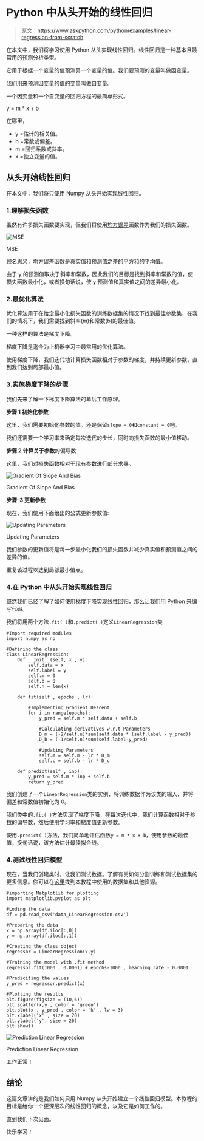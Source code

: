 # Python 中从头开始的线性回归

> 原文：<https://www.askpython.com/python/examples/linear-regression-from-scratch>

在本文中，我们将学习使用 Python 从头实现线性回归。线性回归是一种基本且最常用的预测分析类型。

它用于根据一个变量的值预测另一个变量的值。我们要预测的变量叫做因变量。

我们用来预测因变量的值的变量叫做自变量。

一个因变量和一个自变量的回归方程的最简单形式。

y = m * x + b

在哪里，

*   y =估计的相关值。
*   b =常数或偏差。
*   m =回归系数或斜率。
*   x =独立变量的值。

## 从头开始线性回归

在本文中，我们将只使用 [Numpy](https://www.askpython.com/python-modules/numpy/python-numpy-module) 从头开始实现线性回归。

### 1.理解损失函数

虽然有许多损失函数要实现，但我们将使用[均方误差](https://www.askpython.com/python/examples/rmse-root-mean-square-error)函数作为我们的损失函数。

![MSE](img/c1f95c95ef879704c1556b22b839466e.png)

MSE

顾名思义，均方误差函数是真实值和预测值之差的平方和的平均值。

由于 y 的预测值取决于斜率和常数，因此我们的目标是找到斜率和常数的值，使损失函数最小化，或者换句话说，使 y 预测值和真实值之间的差异最小化。

### 2.最优化算法

优化算法用于在给定最小化损失函数的训练数据集的情况下找到最佳参数集，在我们的情况下，我们需要找到斜率(m)和常数(b)的最佳值。

一种这样的算法是梯度下降。

梯度下降是迄今为止机器学习中最常用的优化算法。

使用梯度下降，我们迭代地计算损失函数相对于参数的梯度，并持续更新参数，直到我们达到局部最小值。

### 3.实施梯度下降的步骤

我们先来了解一下梯度下降算法的幕后工作原理。

**步骤 1 初始化参数**

这里，我们需要初始化参数的值。还是保留`slope = 0`和`constant = 0`吧。

我们还需要一个学习率来确定每次迭代的步长，同时向损失函数的最小值移动。

**步骤 2 计算关于参数**的偏导数

这里，我们对损失函数相对于现有参数进行部分求导。

![Gradient Of Slope And Bias](img/eb86164951f24be0c7fce4da30714e2c.png)

Gradient Of Slope And Bias

**步骤–3 更新参数**

现在，我们使用下面给出的公式更新参数值:

![Updating Parameters](img/64a57f14689b2ecdfb4c691f97303dad.png)

Updating Parameters

我们参数的更新值将是每一步最小化我们的损失函数并减少真实值和预测值之间的差异的值。

重复该过程以达到局部最小值点。

### 4.在 Python 中从头开始实现线性回归

既然我们已经了解了如何使用梯度下降实现线性回归，那么让我们用 Python 来编写代码。

我们将用两个方法`.fit( )`和`.predict( )`定义`LinearRegression`类

```
#Import required modules
import numpy as np

#Defining the class
class LinearRegression:
    def __init__(self, x , y):
        self.data = x
        self.label = y
        self.m = 0
        self.b = 0
        self.n = len(x)

    def fit(self , epochs , lr):

        #Implementing Gradient Descent
        for i in range(epochs):
            y_pred = self.m * self.data + self.b

            #Calculating derivatives w.r.t Parameters
            D_m = (-2/self.n)*sum(self.data * (self.label - y_pred))
            D_b = (-1/self.n)*sum(self.label-y_pred)

            #Updating Parameters
            self.m = self.m - lr * D_m
            self.c = self.b - lr * D_c

    def predict(self , inp):
        y_pred = self.m * inp + self.b 
        return y_pred

```

我们创建了一个`LinearRegression`类的实例，将训练数据作为该类的输入，并将偏差和常数值初始化为 0。

我们类中的`.fit( )`方法实现了梯度下降，在每次迭代中，我们计算函数相对于参数的偏导数，然后使用学习率和梯度值更新参数。

使用`.predict( )`方法，我们简单地评估函数`y = m * x + b`，使用参数的最佳值，换句话说，该方法估计最佳拟合线。

### 4.测试线性回归模型

现在，当我们创建类时，让我们测试数据。了解有关如何分割训练和测试数据集的更多信息。你可以在[这里](https://github.com/Ash007-kali/Article-Datasets/tree/main/Linear%20Regression)找到本教程中使用的数据集和其他资源。

```
#importing Matplotlib for plotting
import matplotlib.pyplot as plt

#Loding the data
df = pd.read_csv('data_LinearRegression.csv')

#Preparing the data
x = np.array(df.iloc[:,0])
y = np.array(df.iloc[:,1])

#Creating the class object
regressor = LinearRegression(x,y)

#Training the model with .fit method
regressor.fit(1000 , 0.0001) # epochs-1000 , learning_rate - 0.0001

#Prediciting the values
y_pred = regressor.predict(x)

#Plotting the results
plt.figure(figsize = (10,6))
plt.scatter(x,y , color = 'green')
plt.plot(x , y_pred , color = 'k' , lw = 3)
plt.xlabel('x' , size = 20)
plt.ylabel('y', size = 20)
plt.show()

```

![Prediction Linear Regression](img/a8e1c7ab8eb5ea3f440bffbec668ec27.png)

Prediction Linear Regression

工作正常！

## 结论

这篇文章讲的是我们如何只用 Numpy 从头开始建立一个线性回归模型。本教程的目标是给你一个更深层次的线性回归的概念，以及它是如何工作的。

直到我们下次见面。

快乐学习！